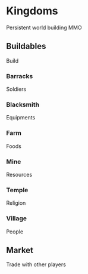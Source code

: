 # Kingdoms
Persistent world building MMO

## Buildables
Build

### Barracks
Soldiers

### Blacksmith
Equipments

### Farm
Foods

### Mine
Resources

### Temple
Religion

### Village
People

## Market
Trade with other players
